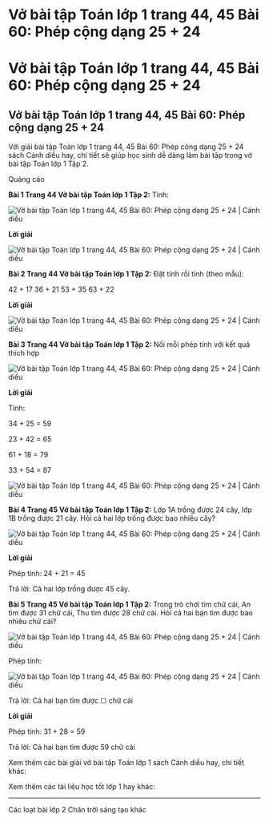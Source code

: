 # Vở bài tập Toán lớp 1 trang 44, 45 Bài 60: Phép cộng dạng 25 + 24

# Vở bài tập Toán lớp 1 trang 44, 45 Bài 60: Phép cộng dạng 25 + 24

## Vở bài tập Toán lớp 1 trang 44, 45 Bài 60: Phép cộng dạng 25 + 24

Với giải bài tập Toán lớp 1 trang 44, 45 Bài 60: Phép cộng dạng 25 + 24 sách Cánh diều hay, chi tiết sẽ giúp học sinh dễ dàng làm bài tập trong vở bài tập Toán lớp 1 Tập 2.

Quảng cáo

**Bài 1 Trang 44 Vở bài tập Toán lớp 1 Tập 2:** Tính: 

![Vở bài tập Toán lớp 1 trang 44, 45 Bài 60: Phép cộng dạng 25 + 24 | Cánh diều](https://www.vietjack.com/vbt-toan-1-cd/images/bai-60-phep-cong-dang-25-24.PNG)

**Lời giải**

![Vở bài tập Toán lớp 1 trang 44, 45 Bài 60: Phép cộng dạng 25 + 24 | Cánh diều](https://www.vietjack.com/vbt-toan-1-cd/images/bai-60-phep-cong-dang-25-24-a.PNG)

**Bài 2 Trang 44 Vở bài tập Toán lớp 1 Tập 2:** Đặt tính rồi tính (theo mẫu): 

42 + 17 36 + 21 53 + 35 63 + 22

**Lời giải**

![Vở bài tập Toán lớp 1 trang 44, 45 Bài 60: Phép cộng dạng 25 + 24 | Cánh diều](https://www.vietjack.com/vbt-toan-1-cd/images/bai-60-phep-cong-dang-25-24-b.PNG)

**Bài 3 Trang 44 Vở bài tập Toán lớp 1 Tập 2:** Nối mỗi phép tính với kết quả thích hợp 

![Vở bài tập Toán lớp 1 trang 44, 45 Bài 60: Phép cộng dạng 25 + 24 | Cánh diều](https://www.vietjack.com/vbt-toan-1-cd/images/bai-60-phep-cong-dang-25-24-c.PNG)

**Lời giải**

Tính:

34 + 25 = 59

23 + 42 = 65

61 + 18 = 79

33 + 54 = 87

![Vở bài tập Toán lớp 1 trang 44, 45 Bài 60: Phép cộng dạng 25 + 24 | Cánh diều](https://www.vietjack.com/vbt-toan-1-cd/images/bai-60-phep-cong-dang-25-24-d.PNG)

**Bài 4 Trang 45 Vở bài tập Toán lớp 1 Tập 2:** Lớp 1A trồng được 24 cây, lớp 1B trồng được 21 cây. Hỏi cả hai lớp trồng được bao nhiêu cây? 

![Vở bài tập Toán lớp 1 trang 44, 45 Bài 60: Phép cộng dạng 25 + 24 | Cánh diều](https://www.vietjack.com/vbt-toan-1-cd/images/bai-60-phep-cong-dang-25-24-e.PNG)

**Lời giải**

Phép tính: 24 + 21 = 45 

Trả lời: Cả hai lớp trồng được 45 cây.

**Bài 5 Trang 45 Vở bài tập Toán lớp 1 Tập 2:** Trong trò chơi tìm chữ cái, An tìm được 31 chữ cái, Thu tìm được 28 chữ cái. Hỏi cả hai bạn tìm được bao nhiêu chữ cái? 

![Vở bài tập Toán lớp 1 trang 44, 45 Bài 60: Phép cộng dạng 25 + 24 | Cánh diều](https://www.vietjack.com/vbt-toan-1-cd/images/bai-60-phep-cong-dang-25-24-f.PNG)

Phép tính: 

![Vở bài tập Toán lớp 1 trang 44, 45 Bài 60: Phép cộng dạng 25 + 24 | Cánh diều](https://www.vietjack.com/vbt-toan-1-cd/images/bai-60-phep-cong-dang-25-24-g.PNG)

Trả lời: Cả hai bạn tìm được ☐ chữ cái

**Lời giải**

Phép tính: 31 + 28 = 59

Trả lời: Cả hai bạn tìm được 59 chữ cái

Xem thêm các bài giải vở bài tập Toán lớp 1 sách Cánh diều hay, chi tiết khác:

Xem thêm các tài liệu học tốt lớp 1 hay khác:

* * *

Các loạt bài lớp 2 Chân trời sáng tạo khác
